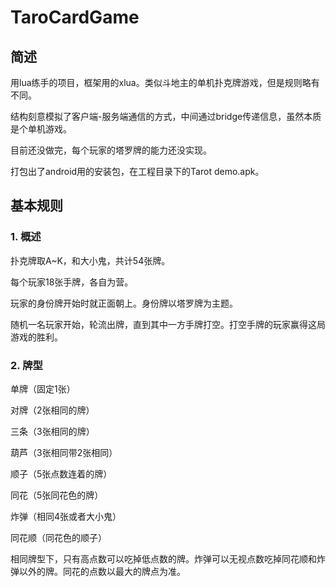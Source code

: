 # TaroCardGame

## 简述
用lua练手的项目，框架用的xlua。类似斗地主的单机扑克牌游戏，但是规则略有不同。

结构刻意模拟了客户端-服务端通信的方式，中间通过bridge传递信息，虽然本质是个单机游戏。

目前还没做完，每个玩家的塔罗牌的能力还没实现。

打包出了android用的安装包，在工程目录下的Tarot demo.apk。


## 基本规则
### 1. 概述
扑克牌取A~K，和大小鬼，共计54张牌。

每个玩家18张手牌，各自为营。

玩家的身份牌开始时就正面朝上。身份牌以塔罗牌为主题。

随机一名玩家开始，轮流出牌，直到其中一方手牌打空。打空手牌的玩家赢得这局游戏的胜利。


### 2. 牌型
单牌（固定1张）

对牌（2张相同的牌）

三条（3张相同的牌）

葫芦（3张相同带2张相同）

顺子（5张点数连着的牌）

同花（5张同花色的牌）

炸弹（相同4张或者大小鬼）

同花顺（同花色的顺子）

相同牌型下，只有高点数可以吃掉低点数的牌。炸弹可以无视点数吃掉同花顺和炸弹以外的牌。同花的点数以最大的牌点为准。
